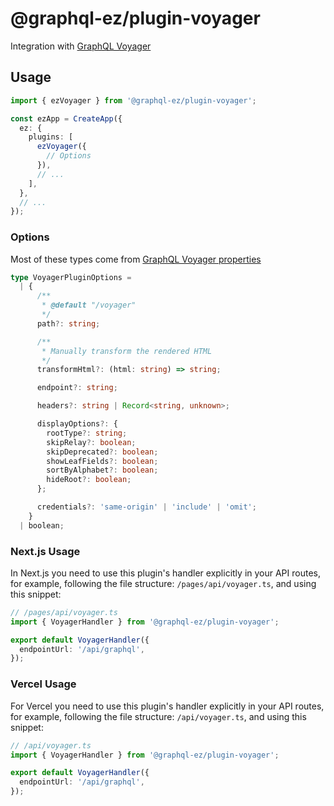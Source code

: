 # @graphql-ez/plugin-voyager

Integration with [GraphQL Voyager](https://apis.guru/graphql-voyager/)

## Usage

```ts
import { ezVoyager } from '@graphql-ez/plugin-voyager';

const ezApp = CreateApp({
  ez: {
    plugins: [
      ezVoyager({
        // Options
      }),
      // ...
    ],
  },
  // ...
});
```

### Options

Most of these types come from [GraphQL Voyager properties](https://github.com/APIs-guru/graphql-voyager#properties)

```ts
type VoyagerPluginOptions =
  | {
      /**
       * @default "/voyager"
       */
      path?: string;

      /**
       * Manually transform the rendered HTML
       */
      transformHtml?: (html: string) => string;

      endpoint?: string;

      headers?: string | Record<string, unknown>;

      displayOptions?: {
        rootType?: string;
        skipRelay?: boolean;
        skipDeprecated?: boolean;
        showLeafFields?: boolean;
        sortByAlphabet?: boolean;
        hideRoot?: boolean;
      };

      credentials?: 'same-origin' | 'include' | 'omit';
    }
  | boolean;
```

### Next.js Usage

In Next.js you need to use this plugin's handler explicitly in your API routes,
for example, following the file structure: `/pages/api/voyager.ts`, and using this snippet:

```ts
// /pages/api/voyager.ts
import { VoyagerHandler } from '@graphql-ez/plugin-voyager';

export default VoyagerHandler({
  endpointUrl: '/api/graphql',
});
```

### Vercel Usage

For Vercel you need to use this plugin's handler explicitly in your API routes,
for example, following the file structure: `/api/voyager.ts`, and using this snippet:

```ts
// /api/voyager.ts
import { VoyagerHandler } from '@graphql-ez/plugin-voyager';

export default VoyagerHandler({
  endpointUrl: '/api/graphql',
});
```
